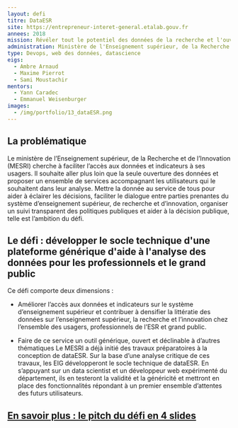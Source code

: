 ```yaml
---
layout: defi
titre: DataESR
site: https://entrepreneur-interet-general.etalab.gouv.fr
annees: 2018
mission: Révéler tout le potentiel des données de la recherche et l'ouvrir aux citoyens
administration: Ministère de l'Enseignement supérieur, de la Recherche et de l'Innovation, Département des outils d'aide à la décision
type: Devops, web des données, datascience
eigs:
  - Ambre Arnaud
  - Maxime Pierrot
  - Sami Moustachir
mentors:
  - Yann Caradec
  - Emmanuel Weisenburger
images:
  - /img/portfolio/13_dataESR.png
---
```


## La problématique

Le ministère de l’Enseignement supérieur, de la Recherche et de
l’Innovation (MESRI) cherche à faciliter l’accès aux données et
indicateurs à ses usagers.  Il souhaite aller plus loin que la seule
ouverture des données et proposer un ensemble de services accompagnant
les utilisateurs qui le souhaitent dans leur analyse.  Mettre la
donnée au service de tous pour aider à éclairer les décisions,
faciliter le dialogue entre parties prenantes du système
d’enseignement supérieur, de recherche et d’innovation, organiser un
suivi transparent des politiques publiques et aider à la décision
publique, telle est l’ambition du défi.

## Le défi : développer le socle technique d'une plateforme générique d'aide à l'analyse des données pour les professionnels et le grand public

Ce défi comporte deux dimensions :

* Améliorer l’accès aux données et indicateurs sur le système
  d’enseignement supérieur et contribuer à densifier la littératie des
  données sur l’enseignement supérieur, la recherche et l’innovation
  chez l’ensemble des usagers, professionnels de l’ESR et grand public.

* Faire de ce service un outil générique, ouvert et déclinable à
  d’autres thématiques Le MESRI a déjà initié des travaux
  préparatoires à la conception de dataESR. Sur la base d’une analyse
  critique de ces travaux, les EIG développeront le socle technique de
  dataESR. En s’appuyant sur un data scientist et un développeur web
  expérimenté du département, ils en testeront la validité et la
  généricité et mettront en place des fonctionnalités répondant à un
  premier ensemble d’attentes des futurs utilisateurs.
  
## [En savoir plus : le pitch du défi en 4 slides](https://www.slideshare.net/secret/CaDX7iRH5OUtKo)
